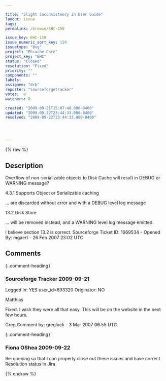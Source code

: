 ```yaml
---

title: "Slight inconsistency in User Guide"
layout: issue
tags: 
permalink: /browse/EHC-150

issue_key: EHC-150
issue_numeric_sort_key: 150
issuetype: "Bug"
project: "Ehcache Core"
project_key: "EHC"
status: "Closed"
resolution: "Fixed"
priority: ""
components: ""
labels: 
assignee: "drb"
reporter: "sourceforgetracker"
votes:  0
watchers: 0

created: "2009-09-21T15:07:48.000-0400"
updated: "2009-09-22T23:44:33.000-0400"
resolved: "2009-09-22T23:44:33.000-0400"




---
```


{% raw %}

## Description

<div markdown="1" class="description">

Overflow of non-serializable objects to Disk Cache will result in DEBUG or WARNING message?


4.3.1 Supports Object or Serializable caching

... are discarded without error and with a DEBUG level log message


13.2 Disk Store

... will be removed instead, and a WARNING
level log message emitted.


I believe section 13.2 is correct.
Sourceforge Ticket ID: 1669534 - Opened By: mgaert - 26 Feb 2007 23:02 UTC

</div>

## Comments


{:.comment-heading}
### **Sourceforge Tracker** <span class="date">2009-09-21</span>

<div markdown="1" class="comment">

Logged In: YES 
user\_id=693320
Originator: NO

Matthias

Fixed. I wish they were all that easy. This will be on the website in the next few hours.

Greg
Comment by: gregluck - 3 Mar 2007 06:55 UTC

</div>


{:.comment-heading}
### **Fiona OShea** <span class="date">2009-09-22</span>

<div markdown="1" class="comment">

Re-opening so that I can properly close out these issues and have correct Resolution status in Jira

</div>



{% endraw %}
